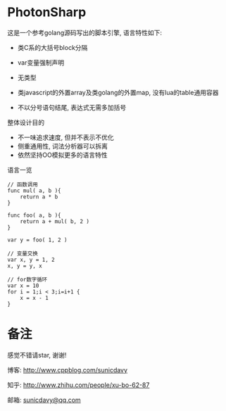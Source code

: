 # PhotonSharp
这是一个参考golang源码写出的脚本引擎, 语言特性如下:

* 类C系的大括号block分隔

* var变量强制声明

* 无类型

* 类javascript的外置array及类golang的外置map, 没有lua的table通用容器

* 不以分号语句结尾, 表达式无需多加括号

整体设计目的

* 不一味追求速度, 但并不表示不优化
* 侧重通用性, 词法分析器可以拆离
* 依然坚持OO模拟更多的语言特性


语言一览
	
	// 函数调用
	func mul( a, b ){
	    return a * b
	}
	
	func foo( a, b ){
	    return a + mul( b, 2 )
	}
	
	var y = foo( 1, 2 )
	
	// 变量交换
	var x, y = 1, 2
	x, y = y, x
	
	// for数字循环
	var x = 10
	for i = 1;i < 3;i=i+1 {
	    x = x - 1
	}


	
# 备注

感觉不错请star, 谢谢!

博客: http://www.cppblog.com/sunicdavy

知乎: http://www.zhihu.com/people/xu-bo-62-87

邮箱: sunicdavy@qq.com
